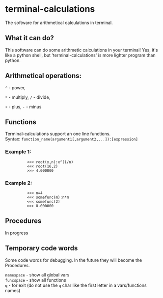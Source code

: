 # terminal-calculations
The software for arithmetical calculations in terminal.

## What it can do?

This software can do some arithmetic calculations in your terminal! Yes, it's like a python shell, but 'terminal-calculations' is
more lighter program than python.

## Arithmetical operations:

  `^` - power,  
  
  `*` - multiply,   `/` - divide,
  
  `+` - plus,       `-` - minus

## Functions

Terminal-calculations support an one line functions.  
Syntax: `function_name(argument1[,argument2,...]):[expression]`

### Example 1: 
              <<< root(x,n):x^(1/n)
              <<< root(16,2)
              >>> 4.000000
              
### Example 2:  
              <<< n=4
              <<< somefunc(m):n*m
              <<< somefunc(2)
              >>> 8.000000
              
## Procedures

In progress

## Temporary code words

Some code words for debugging. In the future they will become the Procedures.
	
`namespace` - show all global vars  
`funcspace` - show all functions  
`q` - for exit (do not use the `q` char like the first letter in a vars/functions names)  

